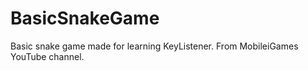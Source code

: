 # BasicSnakeGame
Basic snake game made for learning KeyListener. From  MobileiGames YouTube channel.
